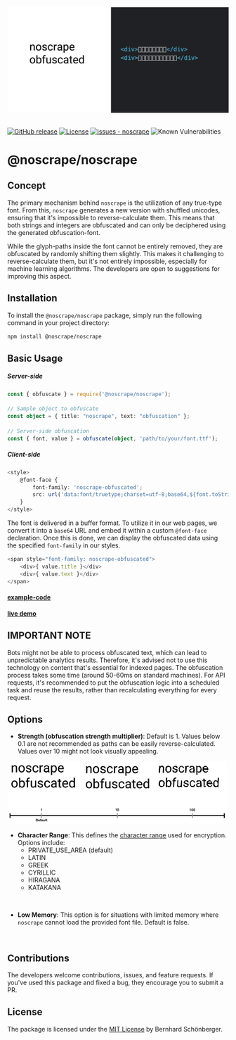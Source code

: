 
<img src="./docs/preview.png">
<br />
<br />

[![GitHub release](https://img.shields.io/github/release/schoenbergerb/noscrape?include_prereleases=&sort=semver&color=blue)](https://github.com/schoenbergerb/noscrape/releases/)
[![License](https://img.shields.io/badge/License-MIT-blue)](#license)
[![issues - noscrape](https://img.shields.io/github/issues/schoenbergerb/noscrape)](https://github.com/schoenbergerb/noscrape/issues)
![Known Vulnerabilities](https://snyk.io/test/github/schoenbergerb/noscrape/badge.svg)



# @noscrape/noscrape 

## Concept
The primary mechanism behind `noscrape` is the utilization of any true-type font. From this, `noscrape` generates a new version with shuffled unicodes, ensuring that it's impossible to reverse-calculate them. This means that both strings and integers are obfuscated and can only be deciphered using the generated obfuscation-font. 

While the glyph-paths inside the font cannot be entirely removed, they are obfuscated by randomly shifting them slightly. This makes it challenging to reverse-calculate them, but it's not entirely impossible, especially for machine learning algorithms. The developers are open to suggestions for improving this aspect.


## Installation

To install the `@noscrape/noscrape` package, simply run the following command in your project directory:

```bash
npm install @noscrape/noscrape
```

## Basic Usage

##### Server-side
```typescript
const { obfuscate } = require('@noscrape/noscrape');

// Sample object to obfuscate
const object = { title: "noscrape", text: "obfuscation" };

// Server-side obfuscation
const { font, value } = obfuscate(object, 'path/to/your/font.ttf');
```

##### Client-side
```typescript
<style> 
    @font-face {        
        font-family: 'noscrape-obfuscated';        
        src: url('data:font/truetype;charset=utf-8;base64,${font.toString("base64")}');    
    }
</style>
```
The font is delivered in a buffer format. To utilize it in our web pages, we convert it into a `base64` URL and embed it within a custom `@font-face` declaration. Once this is done, we can display the obfuscated data using the specified `font-family` in our styles.
```typescript
<span style="font-family: noscrape-obfuscated">
    <div>{ value.title }</div>
    <div>{ value.text }</div>
</span>
```

#### [example-code](https://github.com/schoenbergerb/noscrape-example) 

#### [live demo](https://noscrape-example.vercel.app) 

## IMPORTANT NOTE
Bots might not be able to process obfuscated text, which can lead to unpredictable analytics results. Therefore, it's advised not to use this technology on content that's essential for indexed pages. The obfuscation process takes some time (around 50-60ms on standard machines). For API requests, it's recommended to put the obfuscation logic into a scheduled task and reuse the results, rather than recalculating everything for every request.

## Options
- **Strength (obfuscation strength multiplier)**: Default is 1. Values below 0.1 are not recommended as paths can be easily reverse-calculated. Values over 10 might not look visually appealing.
<img src="./docs/obfuscationstrength.jpg" width="500">
<br />

  
- **Character Range**: This defines the [character range](https://www.ling.upenn.edu/courses/Spring_2003/ling538/UnicodeRanges.html) used for encryption. Options include:
  - PRIVATE_USE_AREA (default)
  - LATIN
  - GREEK
  - CYRILLIC
  - HIRAGANA
  - KATAKANA
<br />
  
- **Low Memory**: This option is for situations with limited memory where `noscrape` cannot load the provided font file. Default is false.

<br />

## Contributions
The developers welcome contributions, issues, and feature requests. If you've used this package and fixed a bug, they encourage you to submit a PR.

## License
The package is licensed under the [MIT License](https://github.com/schoenbergerb/noscrape/blob/main/LICENSE) by Bernhard Schönberger.
